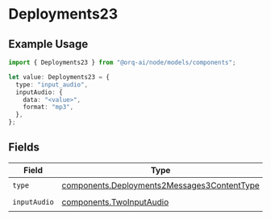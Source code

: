 # Deployments23

## Example Usage

```typescript
import { Deployments23 } from "@orq-ai/node/models/components";

let value: Deployments23 = {
  type: "input_audio",
  inputAudio: {
    data: "<value>",
    format: "mp3",
  },
};
```

## Fields

| Field                                                                                                      | Type                                                                                                       | Required                                                                                                   | Description                                                                                                |
| ---------------------------------------------------------------------------------------------------------- | ---------------------------------------------------------------------------------------------------------- | ---------------------------------------------------------------------------------------------------------- | ---------------------------------------------------------------------------------------------------------- |
| `type`                                                                                                     | [components.Deployments2Messages3ContentType](../../models/components/deployments2messages3contenttype.md) | :heavy_check_mark:                                                                                         | N/A                                                                                                        |
| `inputAudio`                                                                                               | [components.TwoInputAudio](../../models/components/twoinputaudio.md)                                       | :heavy_check_mark:                                                                                         | N/A                                                                                                        |
